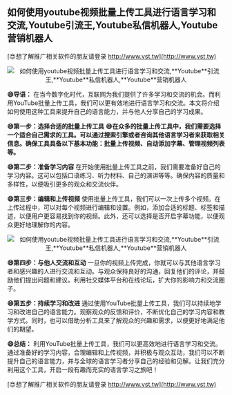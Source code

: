 ## **如何使用youtube视频批量上传工具进行语言学习和交流,**Youtube**引流王,**Youtube**私信机器人,**Youtube**营销机器人**

[😍想了解推广相关软件的朋友请登录 http://www.vst.tw](http://www.vst.tw)

 <center><img src="https://vst.tw/MP4/tuiguang/png/5.png" alt="如何使用youtube视频批量上传工具进行语言学习和交流,**Youtube**引流王,**Youtube**私信机器人,**Youtube**营销机器人"></center>

**😄导语：**
在当今数字化时代，互联网为我们提供了许多学习和交流的机会。而利用YouTube批量上传工具，我们可以更有效地进行语言学习和交流。本文将介绍如何使用这种工具来提升自己的语言能力，并与他人分享自己的学习成果。

**😄第一步：选择合适的批量上传工具**
**😄在众多的批量上传工具中，我们需要选择一个适合自己需求的工具。可以通过搜索引擎或者咨询其他语言学习者来获取相关信息。确保工具具备以下基本功能：批量上传视频、自动添加字幕、管理视频列表等。**

**😄第二步：准备学习内容**
在开始使用批量上传工具之前，我们需要准备好自己的学习内容。这可以包括口语练习、听力材料、自己的演讲等等。确保内容的质量和多样性，以便吸引更多的观众和交流伙伴。

**😄第三步：编辑和上传视频**
使用批量上传工具，我们可以一次上传多个视频。在上传过程中，可以对每个视频进行编辑和设置。例如，添加合适的标题、标签和描述，以便用户更容易找到你的视频。此外，还可以选择是否开启字幕功能，以便观众更好地理解你的内容。

 <center><img src="https://vst.tw/MP4/tuiguang/png/3.png" alt="如何使用youtube视频批量上传工具进行语言学习和交流,**Youtube**引流王,**Youtube**私信机器人,**Youtube**营销机器人"></center>

**😄第四步：与他人交流和互动**
一旦你的视频上传完成，你就可以与其他语言学习者和感兴趣的人进行交流和互动。与观众保持良好的沟通，回复他们的评论，并鼓励他们提出问题和建议。利用社交媒体平台和在线论坛，扩大你的影响力和交流圈子。

**😄第五步：持续学习和改进**
通过使用YouTube批量上传工具，我们可以持续地学习和改进自己的语言能力。观察观众的反馈和评价，不断优化自己的学习内容和教学方式。同时，也可以借助分析工具来了解观众的兴趣和需求，以便更好地满足他们的期望。

**😄总结：**
利用YouTube批量上传工具，我们可以更高效地进行语言学习和交流。通过准备好的学习内容，合理编辑和上传视频，并积极与观众互动，我们可以不断提升自己的语言能力，并与全球的语言学习者分享自己的经验和见解。让我们充分利用这个工具，开启一段有趣而充实的语言学习之旅吧！

[😍想了解推广相关软件的朋友请登录 http://www.vst.tw](http://www.vst.tw)




